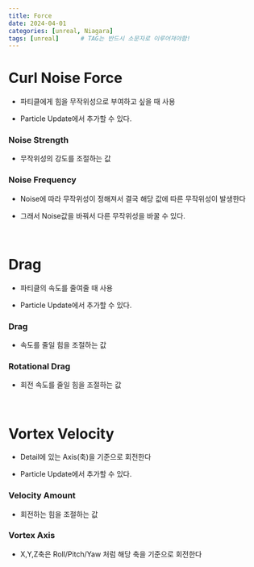```yaml
---
title: Force
date: 2024-04-01
categories: [unreal, Niagara]
tags: [unreal]		# TAG는 반드시 소문자로 이루어져야함!
---
```


# Curl Noise Force

* 파티클에게 힘을 무작위성으로 부여하고 싶을 때 사용

* Particle Update에서 추가할 수 있다.

### Noise Strength

* 무작위성의 강도를 조절하는 값

### Noise Frequency

* Noise에 따라 무작위성이 정해져서 결국 해당 값에 따른 무작위성이 발생한다

* 그래서 Noise값을 바꿔서 다른 무작위성을 바꿀 수 있다. 

<br>

# Drag

* 파티클의 속도를 줄여줄 때 사용

* Particle Update에서 추가할 수 있다.

### Drag

* 속도를 줄일 힘을 조절하는 값

### Rotational Drag

* 회전 속도를 줄일 힘을 조절하는 값

<br>

# Vortex Velocity

* Detail에 있는 Axis(축)을 기준으로 회전한다

* Particle Update에서 추가할 수 있다.

### Velocity Amount

* 회전하는 힘을 조절하는 값

### Vortex Axis

* X,Y,Z축은 Roll/Pitch/Yaw 처럼 해당 축을 기준으로 회전한다



